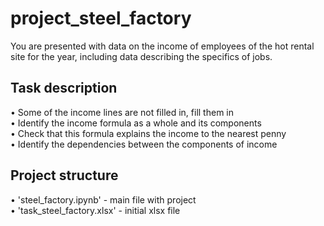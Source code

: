 # project_steel_factory

You are presented with data on the income of employees of the hot rental site for the year, including data describing the specifics of jobs.

## Task description

• Some of the income lines are not filled in, fill them in <br/>
• Identify the income formula as a whole and its components <br/>
• Check that this formula explains the income to the nearest penny <br/>
• Identify the dependencies between the components of income <br/>

## Project structure

• 'steel_factory.ipynb' - main file with project <br/>
• 'task_steel_factory.xlsx' - initial xlsx file <br/>
